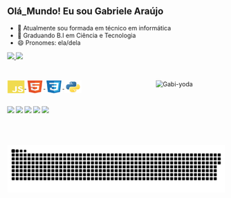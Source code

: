 ## Olá_Mundo! Eu sou Gabriele Araújo

- 🔭 Atualmente sou formada em técnico em informática 
- 🌱 Graduando B.I em Ciência e Tecnologia
- 😄 Pronomes: ela/dela

<div>
  <a href="https://github.com/GabrieleAraujo">
  <img height="150em" src="https://github-readme-stats.vercel.app/api?username=gabrielearaujo&show_icons=true&theme=dark&include_all_commits=true&count_private=true"/>
  <img height="150em" src="https://github-readme-stats.vercel.app/api/top-langs/?username=gabrielearaujo&layout=compact&langs_count=7&theme=dark"/>
</div>

  ##
<div style="display: inline_block"><br>
  <img align="center" alt="Gabi-Js" height="30" width="40" src="https://raw.githubusercontent.com/devicons/devicon/master/icons/javascript/javascript-plain.svg">
  <img align="center" alt="Gabi-HTML" height="30" width="40" src="https://raw.githubusercontent.com/devicons/devicon/master/icons/html5/html5-original.svg">
  <img align="center" alt="Gabi-CSS" height="30" width="40" src="https://raw.githubusercontent.com/devicons/devicon/master/icons/css3/css3-original.svg">
  <img align="center" alt="Gabi-Python" height="30" width="40" src="https://raw.githubusercontent.com/devicons/devicon/master/icons/python/python-original.svg">
  <img align="right" alt="Gabi-yoda" height="150" width="160"  src="https://cdn.discordapp.com/attachments/758362394220298319/884566798794633246/picasion.com_31530aa7d40907ef0b9fb4a23c597ae7.gif">
  </div>


  
  ##  
<div>  
<a href="https://www.youtube.com/channel/UCQDkuOuVvui0LNV0_HAPc6Q/videos" target="_blank"><img src="https://img.shields.io/badge/YouTube-FF0000?style=for-the-badge&logo=youtube&logoColor=white" target="_blank"></a>
  <a href="https://instagram.com/gabileto" target="_blank"><img src="https://img.shields.io/badge/-Instagram-%23E4405F?style=for-the-badge&logo=instagram&logoColor=white" target="_blank"></a>
 	<a href="https://www.twitch.tv/gabi_leto" target="_blank"><img src="https://img.shields.io/badge/Twitch-9146FF?style=for-the-badge&logo=twitch&logoColor=white" target="_blank"></a>
  <a href = "mailto:gabimitusa@gmail.com"><img src="https://img.shields.io/badge/-Gmail-%23333?style=for-the-badge&logo=gmail&logoColor=white" target="_blank"></a>
  <a href="https://www.linkedin.com/in/gabriele-de-sousa-ara%C3%BAjo-a36808a5/" target="_blank"><img src="https://img.shields.io/badge/-LinkedIn-%230077B5?style=for-the-badge&logo=linkedin&logoColor=white" target="_blank"></a>
</div>

![Snake animation](https://github.com/gabrielearaujo/gabrielearaujo/blob/output/github-contribution-grid-snake.svg)
